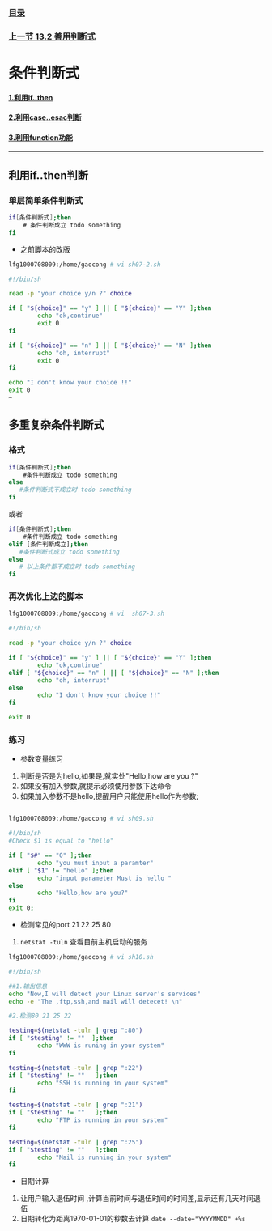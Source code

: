 ### [目录](https://github.com/Letitmiss/Linux-learning/blob/master/README.md)
### [上一节 13.2 善用判断式 ](https://github.com/Letitmiss/Linux-learning/blob/master/blog/13.2shellscript.md)
# 条件判断式

#### [1.利用if..then]()
#### [2.利用case..esac判断]()
#### [3.利用function功能]()

-----
## 利用if..then判断

### 单层简单条件判断式
```bash
if[条件判断式];then
    # 条件判断成立 todo something
fi
```
* 之前脚本的改版
```bash
lfg1000708009:/home/gaocong # vi sh07-2.sh 

#!/bin/sh

read -p "your choice y/n ?" choice

if [ "${choice}" == "y" ] || [ "${choice}" == "Y" ];then
        echo "ok,continue" 
        exit 0
fi

if [ "${choice}" == "n" ] || [ "${choice}" == "N" ];then
        echo "oh, interrupt" 
        exit 0
fi

echo "I don't know your choice !!" 
exit 0
~        
```

## 多重复杂条件判断式
### 格式
```bash
if[条件判断式];then
    #条件判断成立 todo something
else
   #条件判断式不成立时 todo something
fi
```
或者
```bash
if[条件判断式];then
    #条件判断成立 todo something
elif [条件判断成立];then
   #条件判断式成立 todo something
else 
   # 以上条件都不成立时 todo something
fi
```
### 再次优化上边的脚本
```bash
lfg1000708009:/home/gaocong # vi  sh07-3.sh

#!/bin/sh

read -p "your choice y/n ?" choice

if [ "${choice}" == "y" ] || [ "${choice}" == "Y" ];then
        echo "ok,continue" 
elif [ "${choice}" == "n" ] || [ "${choice}" == "N" ];then
        echo "oh, interrupt"
else
        echo "I don't know your choice !!"
fi

exit 0

```
### 练习
* 参数变量练习
1. 判断是否是为hello,如果是,就实处"Hello,how are you ?"
2. 如果没有加入参数,就提示必须使用参数下达命令
3. 如果加入参数不是hello,提醒用户只能使用hello作为参数;
```bash

lfg1000708009:/home/gaocong # vi sh09.sh 

#!/bin/sh
#Check $1 is equal to "hello"

if [ "$#" == "0" ];then
        echo "you must input a paramter"
elif [ "$1" != "hello" ];then
        echo "input parameter Must is hello "
else
        echo "Hello,how are you?"
fi
exit 0;
```
* 检测常见的port 21 22 25 80
1. `netstat -tuln` 查看目前主机启动的服务
```bash
lfg1000708009:/home/gaocong # vi sh10.sh 

#!/bin/sh

##1.输出信息
echo "Now,I will detect your Linux server's services"
echo -e "The ,ftp,ssh,and mail will detecet! \n"

#2.检测80 21 25 22 

testing=$(netstat -tuln | grep ":80")
if [ "$testing" != ""  ];then
        echo "WWW is runing in your system"
fi

testing=$(netstat -tuln | grep ":22")
if [ "$testing" != ""   ];then
        echo "SSH is running in your system"
fi

testing=$(netstat -tuln | grep ":21")
if [ "$testing" != ""   ];then
        echo "FTP is running in your system"
fi

testing=$(netstat -tuln | grep ":25")
if [ "$testing" != ""   ];then
        echo "Mail is running in your system"
fi
```
* 日期计算
1. 让用户输入退伍时间 ,计算当前时间与退伍时间的时间差,显示还有几天时间退伍
2. 日期转化为距离1970-01-01的秒数去计算 `date --date="YYYYMMDD" +%s`


